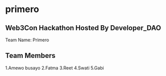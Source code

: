 # primero
## Web3Con Hackathon Hosted By Developer_DAO
Team Name: Primero
## Team Members
1.Amewo busayo
2.Fatma
3.Reet
4.Swati
5.Gabi

